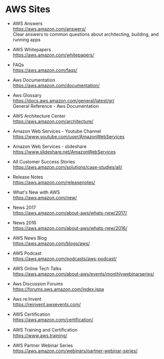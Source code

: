 # AWS Sites

* AWS Answers  
  https://aws.amazon.com/answers/  
  Clear answers to common questions about architecting, building, and running apps  

* AWS Whitepapers  
  https://aws.amazon.com/whitepapers/  

* FAQs  
  https://aws.amazon.com/faqs/  

* Aws Documentation  
  https://aws.amazon.com/documentation/  

* Aws Glossary  
  https://docs.aws.amazon.com/general/latest/gr/  
  General Reference - Aws Documentation

* AWS Architecture Center  
  https://aws.amazon.com/architecture/  

* Amazon Web Services - Youtube Channel  
  https://www.youtube.com/user/AmazonWebServices  

* Amazon Web Services - slideshare  
  https://www.slideshare.net/AmazonWebServices  

* All Customer Success Stories  
  https://aws.amazon.com/solutions/case-studies/all/  

* Release Notes  
  https://aws.amazon.com/releasenotes/  

* What's New with AWS  
  https://aws.amazon.com/new/  

* News 2017  
  https://aws.amazon.com/about-aws/whats-new/2017/  

* News 2016  
  https://aws.amazon.com/about-aws/whats-new/2016/  

* AWS News Blog  
  https://aws.amazon.com/blogs/aws/  

* AWS Podcast  
  https://aws.amazon.com/podcasts/aws-podcast/  

* AWS Online Tech Talks  
  https://aws.amazon.com/about-aws/events/monthlywebinarseries/  

* Aws Discussion Forums  
  https://forums.aws.amazon.com/index.jspa  

* Aws re:Invent  
  https://reinvent.awsevents.com/  

* AWS Certification  
  https://aws.amazon.com/certification/  

* AWS Training and Certiﬁcation  
  https://www.aws.training/  

* AWS Partner Webinar Series  
  https://aws.amazon.com/webinars/partner-webinar-series/  
